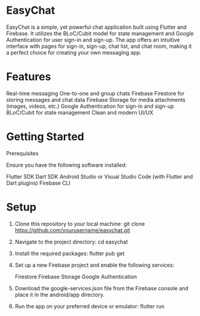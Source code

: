 # EasyChat

EasyChat is a simple, yet powerful chat application built using Flutter and Firebase. It utilizes the BLoC/Cubit model for state management and Google Authentication for user sign-in and sign-up. The app offers an intuitive interface with pages for sign-in, sign-up, chat list, and chat room, making it a perfect choice for creating your own messaging app.

# Features

Real-time messaging
One-to-one and group chats
Firebase Firestore for storing messages and chat data
Firebase Storage for media attachments (images, videos, etc.)
Google Authentication for sign-in and sign-up
BLoC/Cubit for state management
Clean and modern UI/UX

# Getting Started

Prerequisites

Ensure you have the following software installed:

Flutter SDK
Dart SDK
Android Studio or Visual Studio Code (with Flutter and Dart plugins)
Firebase CLI

# Setup

1. Clone this repository to your local machine:
git clone https://github.com/yourusername/easychat.git
2. Navigate to the project directory: 
   cd easychat
3. Install the required packages:
  flutter pub get
4. Set up a new Firebase project and enable the following services:

   Firestore
   Firebase Storage
   Google Authentication

5. Download the google-services.json file from the Firebase console and place it in the android/app directory.

6. Run the app on your preferred device or emulator:
   flutter run

 
